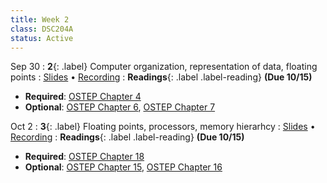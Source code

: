 ```yaml
---
title: Week 2
class: DSC204A
status: Active
---
```



Sep 30
: **2**{: .label} Computer organization, representation of data, floating points
  : [Slides](assets/slides/2.basics-1.pdf) &#8226; [Recording](https://podcast.ucsd.edu/watch/fa25/dsc204a_a00/2)
: **Readings**{: .label .label-reading}  **(Due 10/15)**
  * **Required**: [OSTEP Chapter 4](https://pages.cs.wisc.edu/~remzi/OSTEP/cpu-intro.pdf)
  * **Optional**: [OSTEP Chapter 6](https://pages.cs.wisc.edu/~remzi/OSTEP/cpu-mechanisms.pdf), [OSTEP Chapter 7](https://pages.cs.wisc.edu/~remzi/OSTEP/cpu-sched.pdf)



Oct 2
: **3**{: .label} Floating points, processors, memory hierarhcy
  : [Slides](assets/slides/3.basics-2.pdf) &#8226; [Recording](https://podcast.ucsd.edu/watch/fa25/dsc204a_a00/3)
: **Readings**{: .label .label-reading}  **(Due 10/15)**
  * **Required**: [OSTEP Chapter 18](https://pages.cs.wisc.edu/~remzi/OSTEP/vm-paging.pdf)
  * **Optional**: [OSTEP Chapter 15](https://pages.cs.wisc.edu/~remzi/OSTEP/vm-mechanism.pdf), [OSTEP Chapter 16](https://pages.cs.wisc.edu/~remzi/OSTEP/vm-segmentation.pdf)